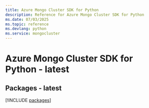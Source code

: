```yaml
---
title: Azure Mongo Cluster SDK for Python
description: Reference for Azure Mongo Cluster SDK for Python
ms.date: 07/03/2025
ms.topic: reference
ms.devlang: python
ms.service: mongocluster
---
```

# Azure Mongo Cluster SDK for Python - latest
## Packages - latest
[!INCLUDE [packages](mongo-cluster-index.md)]